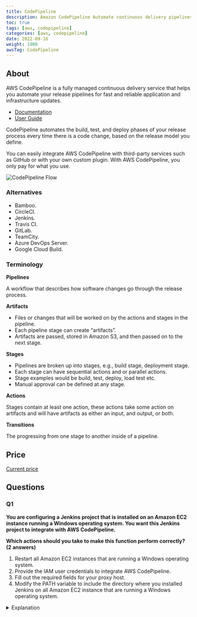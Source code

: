 ```yaml
---
title: CodePipeline
description: Amazon CodePipeline Automate continuous delivery pipelines for fast and reliable updates
toc: true
tags: [aws, codepipeline]
categories: [aws, codepipeline]
date: 2022-09-16
weight: 1900
awsTag: CodePipeline
---
```


## About

AWS CodePipeline is a fully managed continuous delivery service that helps you automate your release pipelines for fast and reliable application and infrastructure updates.

- [Documentation](https://aws.amazon.com/codepipeline/)
- [User Guide](https://docs.aws.amazon.com/codepipeline/?id=docs_gateway)

CodePipeline automates the build, test, and deploy phases of your release process every time there is a code change, based on the release model you define.

You can easily integrate AWS CodePipeline with third-party services such as GitHub or with your own custom plugin. With AWS CodePipeline, you only pay for what you use.

![CodePipeline Flow](https://d1.awsstatic.com/Products/product-name/diagrams/product-page-diagram_CodePipeLine.7b8dd19eb6478b7f6f747d936c2f0b0b66757bbf.png)

### Alternatives

- Bamboo.
- CircleCI.
- Jenkins.
- Travis CI.
- GitLab.
- TeamCity.
- Azure DevOps Server.
- Google Cloud Build.

### Terminology

**Pipelines**

A workflow that describes how software changes go through the release process.

**Artifacts**

- Files or changes that will be worked on by the actions and stages in the pipeline.
- Each pipeline stage can create “artifacts”.
- Artifacts are passed, stored in Amazon S3, and then passed on to the next stage.

**Stages**

- Pipelines are broken up into stages, e.g., build stage, deployment stage.
- Each stage can have sequential actions and or parallel actions.
- Stage examples would be build, test, deploy, load test etc.
- Manual approval can be defined at any stage.

**Actions**

Stages contain at least one action, these actions take some action on artifacts and will have artifacts as either an input, and output, or both.

**Transitions**

The progressing from one stage to another inside of a pipeline.

## Price

[Current price](https://aws.amazon.com/codepipeline/pricing/)

## Questions

### Q1

**You are configuring a Jenkins project that is installed on an Amazon EC2 instance running a Windows operating system. You want this Jenkins project to integrate with AWS CodePipeline.**

**Which actions should you take to make this function perform correctly? (2 answers)**

1. Restart all Amazon EC2 instances that are running a Windows operating system.
2. Provide the IAM user credentials to integrate AWS CodePipeline.
3. Fill out the required fields for your proxy host.
4. Modify the PATH variable to include the directory where you installed Jenkins on all Amazon EC2 instance that are running a Windows operating system.

<details>
<summary>Explanation</summary>
<div>

[https://docs.aws.amazon.com/codepipeline/latest/userguide/tutorials-four-stage-pipeline.html](https://docs.aws.amazon.com/codepipeline/latest/userguide/tutorials-four-stage-pipeline.html)

<mark style="color:white">2, 3</mark>
</div>
</details>
